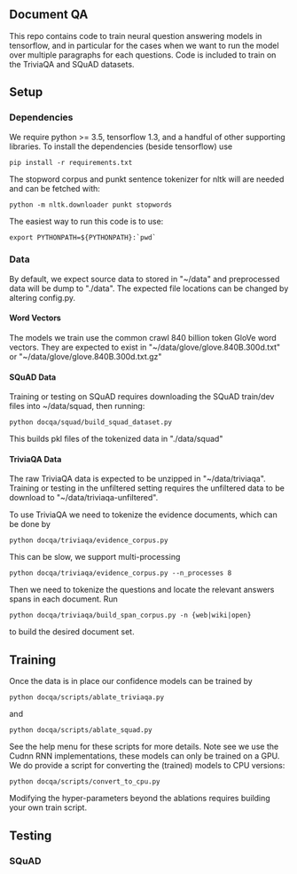 ## Document QA
This repo contains code to train neural question answering models in tensorflow, 
and in particular for the cases when we want to run the model over multiple paragraphs for 
each questions. Code is included to train on the TriviaQA and SQuAD datasets.

## Setup
### Dependencies
We require python >= 3.5, tensorflow 1.3, and a handful of other supporting libraries. 
To install the dependencies (beside tensorflow) use

`pip install -r requirements.txt`

The stopword corpus and punkt sentence tokenizer for nltk will are needed and can be fetched with:
 
 `python -m nltk.downloader punkt stopwords`
 
The easiest way to run this code is to use:

``export PYTHONPATH=${PYTHONPATH}:`pwd` ``

### Data
By default, we expect source data to stored in "~/data" and preprocessed data will be 
dump to "./data". 
The expected file locations can be changed by altering config.py.
 

#### Word Vectors
The models we train use the common crawl 840 billion token GloVe word vectors. 
They are expected to exist in "~/data/glove/glove.840B.300d.txt" or "~/data/glove/glove.840B.300d.txt.gz"

#### SQuAD Data
Training or testing on SQuAD requires downloading the SQuAD train/dev files into ~/data/squad,
then running:

``python docqa/squad/build_squad_dataset.py``

This builds pkl files of the tokenized data in "./data/squad"

#### TriviaQA Data
The raw TriviaQA data is expected to be unzipped in "~/data/triviaqa". Training
or testing in the unfiltered setting requires the unfiltered data to be 
download to "~/data/triviaqa-unfiltered".

To use TriviaQA we need to tokenize the evidence documents, which can be done by

`python docqa/triviaqa/evidence_corpus.py`

This can be slow, we support multi-processing

`python docqa/triviaqa/evidence_corpus.py --n_processes 8`

Then we need to tokenize the questions and locate the relevant 
answers spans in each document. Run

`python docqa/triviaqa/build_span_corpus.py -n {web|wiki|open}`

to build the desired document set.


## Training
Once the data is in place our confidence models can be trained by

`python docqa/scripts/ablate_triviaqa.py`

and 

`python docqa/scripts/ablate_squad.py`

See the help menu for these scripts for more details. Note see we use the Cudnn RNN implementations,
these models can only be trained on a GPU. We do provide a script for converting
the (trained) models to CPU versions:

`python docqa/scripts/convert_to_cpu.py`

Modifying the hyper-parameters beyond the ablations requires building your own train script.

## Testing
### SQuAD

 